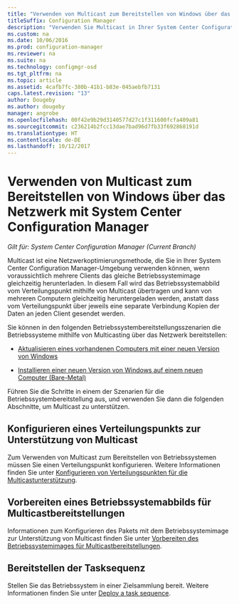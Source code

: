 ```yaml
---
title: "Verwenden von Multicast zum Bereitstellen von Windows über das Netzwerk"
titleSuffix: Configuration Manager
description: "Verwenden Sie Multicast in Ihrer System Center Configuration Manager-Umgebung, damit mehrere Computer gleichzeitig das Betriebssystemimage herunterladen können."
ms.custom: na
ms.date: 10/06/2016
ms.prod: configuration-manager
ms.reviewer: na
ms.suite: na
ms.technology: configmgr-osd
ms.tgt_pltfrm: na
ms.topic: article
ms.assetid: 4cafb7fc-380b-41b1-b83e-045aebfb7131
caps.latest.revision: "13"
author: Dougeby
ms.author: dougeby
manager: angrobe
ms.openlocfilehash: 00f42e9b29d3140577d27c1f311600fcfa409a81
ms.sourcegitcommit: c236214b2fcc13dae7bad96d7fb33f692868191d
ms.translationtype: HT
ms.contentlocale: de-DE
ms.lasthandoff: 10/12/2017
---
```

# <a name="use-multicast-to-deploy-windows-over-the-network-with-system-center-configuration-manager"></a>Verwenden von Multicast zum Bereitstellen von Windows über das Netzwerk mit System Center Configuration Manager

*Gilt für: System Center Configuration Manager (Current Branch)*

Multicast ist eine Netzwerkoptimierungsmethode, die Sie in Ihrer System Center Configuration Manager-Umgebung verwenden können, wenn voraussichtlich mehrere Clients das gleiche Betriebssystemimage gleichzeitig herunterladen. In diesem Fall wird das Betriebssystemabbild vom Verteilungspunkt mithilfe von Multicast übertragen und kann von mehreren Computern gleichzeitig heruntergeladen werden, anstatt dass vom Verteilungspunkt über jeweils eine separate Verbindung Kopien der Daten an jeden Client gesendet werden.  

 Sie können in den folgenden Betriebssystembereitstellungsszenarien die Betriebssysteme mithilfe von Multicasting über das Netzwerk bereitstellen:  

-   [Aktualisieren eines vorhandenen Computers mit einer neuen Version von Windows](refresh-an-existing-computer-with-a-new-version-of-windows.md)  

-   [Installieren einer neuen Version von Windows auf einem neuen Computer (Bare-Metal)](install-new-windows-version-new-computer-bare-metal.md)  

 Führen Sie die Schritte in einem der Szenarien für die Betriebssystembereitstellung aus, und verwenden Sie dann die folgenden Abschnitte, um Multicast zu unterstützen.  

##  <a name="BKMK_Configure"></a> Konfigurieren eines Verteilungspunkts zur Unterstützung von Multicast  
 Zum Verwenden von Multicast zum Bereitstellen von Betriebssystemen müssen Sie einen Verteilungspunkt konfigurieren. Weitere Informationen finden Sie unter [Konfigurieren von Verteilungspunkten für die Multicastunterstützung](../get-started/prepare-site-system-roles-for-operating-system-deployments.md#BKMK_DPMulticast).  

## <a name="prepare-an-operating-system-image-for-multicast-deployments"></a>Vorbereiten eines Betriebssystemabbilds für Multicastbereitstellungen  
 Informationen zum Konfigurieren des Pakets mit dem Betriebssystemimage zur Unterstützung von Multicast finden Sie unter [Vorbereiten des Betriebssystemimages für Multicastbereitstellungen](../get-started/manage-operating-system-images.md#BKMK_OSImageMulticast).  

##  <a name="BKMK_Deploy"></a> Bereitstellen der Tasksequenz  
 Stellen Sie das Betriebssystem in einer Zielsammlung bereit. Weitere Informationen finden Sie unter [Deploy a task sequence](manage-task-sequences-to-automate-tasks.md#BKMK_DeployTS).  
